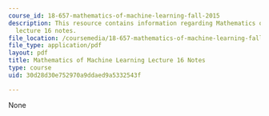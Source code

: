 ```yaml
---
course_id: 18-657-mathematics-of-machine-learning-fall-2015
description: This resource contains information regarding Mathematics of machine learning
  lecture 16 notes.
file_location: /coursemedia/18-657-mathematics-of-machine-learning-fall-2015/30d28d30e752970a9ddaed9a5332543f_MIT18_657F15_L16.pdf
file_type: application/pdf
layout: pdf
title: Mathematics of Machine Learning Lecture 16 Notes
type: course
uid: 30d28d30e752970a9ddaed9a5332543f

---
```

None